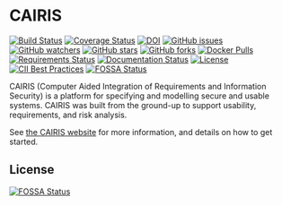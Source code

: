 # CAIRIS 

[![Build Status](https://api.travis-ci.com/cairis-platform/cairis.png?branch=master)](http://travis-ci.com/cairis-platform/cairis)
[![Coverage Status](https://coveralls.io/repos/github/cairis-platform/cairis/badge.svg?branch=master)](https://coveralls.io/github/cairis-platform/cairis?branch=master)
[![DOI](https://zenodo.org/badge/3790944.svg)](https://zenodo.org/badge/latestdoi/3790944)
[![GitHub issues](https://img.shields.io/github/issues/cairis-platform/cairis.svg?style=flat-square)](https://github.com/cairis-platform/cairis/issues?utf8=✓&q=is%3Aissue+is%3Aopen)
[![GitHub watchers](https://img.shields.io/github/watchers/cairis-platform/cairis.svg?style=flat-square)](https://github.com/cairis-platform/cairis/watchers)
[![GitHub stars](https://img.shields.io/github/stars/cairis-platform/cairis.svg?style=flat-square)](https://github.com/cairis-platform/cairis/stargazers)
[![GitHub forks](https://img.shields.io/github/forks/cairis-platform/cairis.svg?style=flat-square)](https://github.com/cairis-platform/cairis/network)
[![Docker Pulls](https://img.shields.io/docker/pulls/shamalfaily/cairis.svg?style=flat-square)](https://hub.docker.com/r/shamalfaily/cairis/)
[![Requirements Status](https://requires.io/github/cairis-platform/cairis/requirements.svg?branch=master)](https://requires.io/github/cairis-platform/cairis/requirements/?branch=master)
[![Documentation Status](https://readthedocs.org/projects/cairis/badge/?version=latest)](http://cairis.readthedocs.io/en/latest/?badge=latest)
[![License](https://img.shields.io/github/license/cairis-platform/cairis.svg)](https://github.com/cairis-platform/cairis/blob/master/LICENSE)
[![CII Best Practices](https://bestpractices.coreinfrastructure.org/projects/1411/badge)](https://bestpractices.coreinfrastructure.org/projects/1411)
[![FOSSA Status](https://app.fossa.com/api/projects/git%2Bgithub.com%2Fcairis-platform%2Fcairis.svg?type=shield)](https://app.fossa.com/projects/git%2Bgithub.com%2Fcairis-platform%2Fcairis?ref=badge_shield)

CAIRIS (Computer Aided Integration of Requirements and Information Security) is a platform for specifying and modelling secure and usable systems. CAIRIS was built from the ground-up to support usability, requirements, and risk analysis. 

See [the CAIRIS website](https://cairis.org) for more information, and details on how to get started. 


## License
[![FOSSA Status](https://app.fossa.com/api/projects/git%2Bgithub.com%2Fcairis-platform%2Fcairis.svg?type=large)](https://app.fossa.com/projects/git%2Bgithub.com%2Fcairis-platform%2Fcairis?ref=badge_large)

